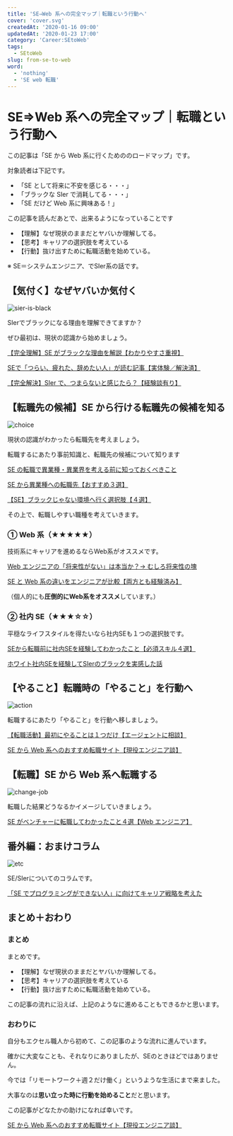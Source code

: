 ```yaml
---
title: 'SE⇒Web 系への完全マップ｜転職という行動へ'
cover: 'cover.svg'
createdAt: '2020-01-16 09:00'
updatedAt: '2020-01-23 17:00'
category: 'Career:SEtoWeb'
tags:
  - SEtoWeb
slug: from-se-to-web
word:
  - 'nothing'
  - 'SE web 転職'
---
```


# SE⇒Web 系への完全マップ｜転職という行動へ

この記事は「SE から Web 系に行くためののロードマップ」です。

対象読者は下記です。

- 「SE として将来に不安を感じる・・・」
- 「ブラックな SIer で消耗してる・・・」
- 「SE だけど Web 系に興味ある！」

この記事を読んだあとで、出来るようになっていることです

- 【理解】なぜ現状のままだとヤバいか理解してる。
- 【思考】キャリアの選択肢を考えている
- 【行動】抜け出すために転職活動を始めている。

※ SE＝システムエンジニア、でSIer系の話です。

## 【気付く】なぜヤバいか気付く

![sier-is-black](./1_sier-black.svg)

SIerでブラックになる理由を理解できてますか？

ぜひ最初は、現状の認識から始めましょう。

[【完全理解】SE がブラックな理由を解説【わかりやすさ重視】](./reason-of-se-black)

[SEで「つらい、疲れた、辞めたい人」が読む記事【実体験／解決済】](/se-think-hard-tierd-retirement)

[【完全解決】SIer で、つまらないと感じたら？【経験談有り】](./how-to-solve-when-to-feel-sier-is-not-awesome)

<!-- ・TODO：（01/22）【SE ヤバい】業界人の目線から理解する SIer オワコン（記事まとめ。権威性） -->

## 【転職先の候補】SE から行ける転職先の候補を知る

![choice](./2_choice.svg)

現状の認識がわかったら転職先を考えましょう。

転職するにあたり事前知識と、転職先の候補について知ります

[SE の転職で異業種・異業界を考える前に知っておくべきこと](./job-change-from-se-with-points)

[SE から異業種への転職先【おすすめ３選】](/recommend-job-change-choices-from-se)

[【SE】ブラックじゃない環境へ行く選択肢【４選】](/leave-from-black-sier)

その上で、転職しやすい職種を考えていきます。

### ① Web 系（★★★★★）

技術系にキャリアを進めるならWeb系がオススメです。

[Web エンジニアの「将来性がない」は本当か？→ むしろ将来性の塊](./future-of-web-engineer)

[SE と Web 系の違いをエンジニアが比較【両方とも経験済み】](./diff-between-se-and-web)

（個人的にも**圧倒的にWeb系をオススメ**しています。）

### ② 社内 SE（★★★☆☆）

平穏なライフスタイルを得たいなら社内SEも１つの選択肢です。

[SEから転職前に社内SEを経験してわかったこと【必須スキル４選】](./skill-of-internal-se)

[ホワイト社内SEを経験してSIerのブラックを実感した話](./white-internal-se-and-black-se)

## 【やること】転職時の「やること」を行動へ

![action](./3_action.svg)

転職するにあたり「やること」を行動へ移しましょう。

[【転職活動】最初にやることは１つだけ【エージェントに相談】](./job-change-do-one)

[SE から Web 系へのおすすめ転職サイト【現役エンジニア談】](./recommend-hr-sites-from-se-to-web)

<!-- ・TODO：（01/21）転職したときの話（会社の分析。プログラミングの学習。） -->

## 【転職】SE から Web 系へ転職する

![change-job](./cover.svg)

転職した結果どうなるかイメージしていきましょう。

[SE がベンチャーに転職してわかったこと４選【Web エンジニア】](./notice-when-changing-from-se-to-web)

## 番外編：おまけコラム

![etc](./4_etc.svg)

SE/SIerについてのコラムです。

[「SE でプログラミングができない人」に向けてキャリア戦略を考えた](./se-cannot-do-programming)

## まとめ＋おわり

### まとめ

まとめです。

- 【理解】なぜ現状のままだとヤバいか理解してる。
- 【思考】キャリアの選択肢を考えている
- 【行動】抜け出すために転職活動を始めている。

この記事の流れに沿えば、上記のようなに進めることもできるかと思います。

### おわりに

自分もエクセル職人から初めて、この記事のような流れに進んでいます。

確かに大変なことも、それなりにありましたが、SEのときほどではありません。

今では「リモートワーク＋週２だけ働く」というような生活にまで来ました。

大事なのは**思い立った時に行動を始めること**だと思います。

この記事がどなたかの助けになれば幸いです。

[SE から Web 系へのおすすめ転職サイト【現役エンジニア談】](./recommend-hr-sites-from-se-to-web)

<!--

------------------------------------
## TODO: 他の完全マップを見る

≫ フリーランス Web エンジニアになるための

≫ 海外就職するための

------------------------------------
 -->


